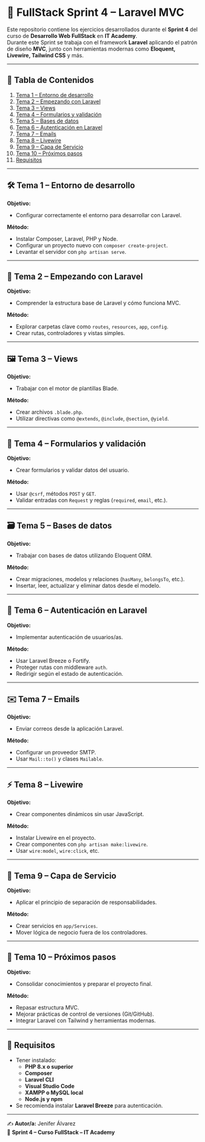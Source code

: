# 🧪 FullStack Sprint 4 – Laravel MVC

Este repositorio contiene los ejercicios desarrollados durante el **Sprint 4** del curso de **Desarrollo Web FullStack** en **IT Academy**.  
Durante este Sprint se trabaja con el framework **Laravel** aplicando el patrón de diseño **MVC**, junto con herramientas modernas como **Eloquent, Livewire, Tailwind CSS** y más.

---

## 📑 Tabla de Contenidos

1. [Tema 1 – Entorno de desarrollo](#tema-1--entorno-de-desarrollo)
2. [Tema 2 – Empezando con Laravel](#tema-2--empezando-con-laravel)
3. [Tema 3 – Views](#tema-3--views)
4. [Tema 4 – Formularios y validación](#tema-4--formularios-y-validación)
5. [Tema 5 – Bases de datos](#tema-5--bases-de-datos)
6. [Tema 6 – Autenticación en Laravel](#tema-6--autenticación-en-laravel)
7. [Tema 7 – Emails](#tema-7--emails)
8. [Tema 8 – Livewire](#tema-8--livewire)
9. [Tema 9 – Capa de Servicio](#tema-9--capa-de-servicio)
10. [Tema 10 – Próximos pasos](#tema-10--próximos-pasos)
11. [Requisitos](#requisitos)

---

## 🛠 Tema 1 – Entorno de desarrollo

**Objetivo:**
- Configurar correctamente el entorno para desarrollar con Laravel.

**Método:**
- Instalar Composer, Laravel, PHP y Node.
- Configurar un proyecto nuevo con `composer create-project`.
- Levantar el servidor con `php artisan serve`.

---

## 🚀 Tema 2 – Empezando con Laravel

**Objetivo:**
- Comprender la estructura base de Laravel y cómo funciona MVC.

**Método:**
- Explorar carpetas clave como `routes`, `resources`, `app`, `config`.
- Crear rutas, controladores y vistas simples.

---

## 🖼 Tema 3 – Views

**Objetivo:**
- Trabajar con el motor de plantillas Blade.

**Método:**
- Crear archivos `.blade.php`.
- Utilizar directivas como `@extends`, `@include`, `@section`, `@yield`.

---

## 📄 Tema 4 – Formularios y validación

**Objetivo:**
- Crear formularios y validar datos del usuario.

**Método:**
- Usar `@csrf`, métodos `POST` y `GET`.
- Validar entradas con `Request` y reglas (`required`, `email`, etc.).

---

## 🗃 Tema 5 – Bases de datos

**Objetivo:**
- Trabajar con bases de datos utilizando Eloquent ORM.

**Método:**
- Crear migraciones, modelos y relaciones (`hasMany`, `belongsTo`, etc.).
- Insertar, leer, actualizar y eliminar datos desde el modelo.

---

## 🔐 Tema 6 – Autenticación en Laravel

**Objetivo:**
- Implementar autenticación de usuarios/as.

**Método:**
- Usar Laravel Breeze o Fortify.
- Proteger rutas con middleware `auth`.
- Redirigir según el estado de autenticación.

---

## ✉️ Tema 7 – Emails

**Objetivo:**
- Enviar correos desde la aplicación Laravel.

**Método:**
- Configurar un proveedor SMTP.
- Usar `Mail::to()` y clases `Mailable`.

---

## ⚡ Tema 8 – Livewire

**Objetivo:**
- Crear componentes dinámicos sin usar JavaScript.

**Método:**
- Instalar Livewire en el proyecto.
- Crear componentes con `php artisan make:livewire`.
- Usar `wire:model`, `wire:click`, etc.

---

## 🧠 Tema 9 – Capa de Servicio

**Objetivo:**
- Aplicar el principio de separación de responsabilidades.

**Método:**
- Crear servicios en `app/Services`.
- Mover lógica de negocio fuera de los controladores.

---

## 📌 Tema 10 – Próximos pasos

**Objetivo:**
- Consolidar conocimientos y preparar el proyecto final.

**Método:**
- Repasar estructura MVC.
- Mejorar prácticas de control de versiones (Git/GitHub).
- Integrar Laravel con Tailwind y herramientas modernas.

---

## 🧰 Requisitos

- Tener instalado:
  - **PHP 8.x o superior**
  - **Composer**
  - **Laravel CLI**
  - **Visual Studio Code**
  - **XAMPP o MySQL local**
  - **Node.js y npm**
- Se recomienda instalar **Laravel Breeze** para autenticación.

---

✍️ **Autor/a:** Jenifer Álvarez  
📅 **Sprint 4 – Curso FullStack – IT Academy**
